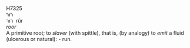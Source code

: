 <body>
  <p>H7325<br>  רוּר  <br> רוּר  ‎  rûr  <br><i>roor </i><br>A primitive root; to <i>slaver</i> (with spittle), that is, (by analogy) to <i>emit</i> a fluid (ulcerous or natural): - run.<br></p>
 </body>